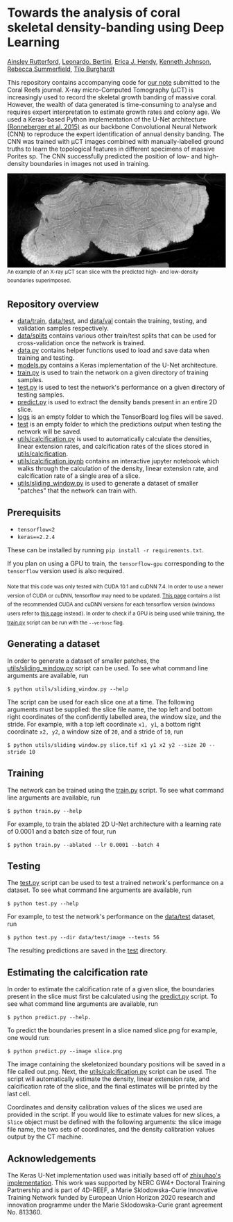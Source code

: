 # Towards the analysis of coral skeletal density-banding using Deep Learning

[Ainsley Rutterford](https://github.com/ainsleyrutterford), [Leonardo. Bertini](https://www.4d-reef.eu/avada-portfolio/leonardo-bertini/), [Erica J. Hendy](http://www.bris.ac.uk/earthsciences/people/erica-hendy/index.html), [Kenneth Johnson](https://www.nhm.ac.uk/our-science/departments-and-staff/staff-directory/kenneth-johnson.html), [Rebecca Summerfield](https://www.researchgate.net/profile/Rebecca_Summerfield), [Tilo Burghardt](http://people.cs.bris.ac.uk/~burghard/)

This repository contains accompanying code for [our note]() submitted to the Coral Reefs journal. X-ray micro-Computed Tomography (µCT) is increasingly used to record the skeletal growth banding of massive coral. However, the wealth of data generated is time-consuming to analyse and requires expert interpretation to estimate growth rates and colony age. We used a Keras-based Python implementation of the U-Net architecture [(Ronneberger et al. 2015)](https://arxiv.org/abs/1505.04597) as our backbone Convolutional Neural Network (CNN) to reproduce the expert identification of annual density banding. The CNN was trained with µCT images combined with manually-labelled ground truths to learn the topological features in different specimens of massive Porites sp. The CNN successfully predicted the position of low- and high-density boundaries in images not used in training.

<img src="https://github.com/ainsleyrutterford/deep-learning-coral-analysis/raw/master/coral.png">
<sup>An example of an X-ray µCT scan slice with the predicted high- and low-density boundaries superimposed.</sup>

<!-- Once published (hopefully!) how to cite section here. -->

## Repository overview

- [data/train](data/train), [data/test](data/test), and [data/val](data/val) contain the training, testing, and validation samples respectively.
- [data/splits](data/splits) contains various other train/test splits that can be used for cross-validation once the network is trained.
- [data.py](data.py) contains helper functions used to load and save data when training and testing.
- [models.py](models.py) contains a Keras implementation of the U-Net architecture.
- [train.py](train.py) is used to train the network on a given directory of training samples.
- [test.py](test.py) is used to test the network's performance on a given directory of testing samples.
- [predict.py](predict.py) is used to extract the density bands present in an entire 2D slice.
- [logs](logs) is an empty folder to which the TensorBoard log files will be saved.
- [test](test) is an empty folder to which the predictions output when testing the network will be saved.
- [utils/calcification.py](utils/calcification.py) is used to automatically calculate the densities, linear extension rates, and calcification rates of the slices stored in [utils/calcification](utils/calcification).
- [utils/calcification.ipynb](utils/calcification.ipynb) contains an interactive jupyter notebook which walks through the calculation of the density, linear extension rate, and calcification rate of a single area of a slice.
- [utils/sliding_window.py](utils/sliding_window.py) is used to generate a dataset of smaller "patches" that the network can train with.

## Prerequisits

- `tensorflow<2`
- `keras==2.2.4`

These can be installed by running `pip install -r requirements.txt`.

If you plan on using a GPU to train, the `tensorflow-gpu` corresponding to the `tensorflow` version used is also required. 

<sub>Note that this code was only tested with CUDA 10.1 and cuDNN 7.4. In order to use a newer version of CUDA or cuDNN, tensorflow may need to be updated. [This page](https://www.tensorflow.org/install/source#tested_build_configurations) contains a list of the recommended CUDA and cuDNN versions for each tensorflow version (windows users refer to [this page](https://www.tensorflow.org/install/source_windows#tested_build_configurations) instead). In order to check if a GPU is being used while training, the [train.py](train.py) script can be run with the `--verbose` flag.</sub>

## Generating a dataset

In order to generate a dataset of smaller patches, the [utils/sliding_window.py](utils/sliding_window.py) script can be used. To see what command line arguments are available, run

```
$ python utils/sliding_window.py --help
```

The script can be used for each slice one at a time. The following arguments must be supplied: the slice file name, the top left and bottom right coordinates of the confidently labelled area, the window size, and the stride. For example, with a top left coordinate `x1, y1`, a bottom right coordinate `x2, y2`, a window size of `20`, and a stride of `10`, run

```
$ python utils/sliding window.py slice.tif x1 y1 x2 y2 --size 20 --stride 10
```

## Training

The network can be trained using the [train.py](train.py) script. To see what command line arguments are available, run

```
$ python train.py --help
```

For example, to train the ablated 2D U-Net architecture with a learning rate of 0.0001 and a batch size of four, run

```
$ python train.py --ablated --lr 0.0001 --batch 4
```

## Testing

The [test.py](test.py) script can be used to test a trained network's performance on a dataset. To see what command line arguments are available, run

```
$ python test.py --help
```

For example, to test the network's performance on the [data/test](data/test) dataset, run

```
$ python test.py --dir data/test/image --tests 56
```

The resulting predictions are saved in the [test](test) directory.

## Estimating the calcification rate

In order to estimate the calcification rate of a given slice, the boundaries present in the slice must first be calculated using the [predict.py](predict.py) script. To see what command line arguments are available, run

```
$ python predict.py --help.
```

To predict the boundaries present in a slice named slice.png for example, one would run:

```
$ python predict.py --image slice.png
```

The image containing the skeletonized boundary positions will be saved in a file called out.png. Next, the [utils/calcification.py](utils/calcification.py) script can be used. The script will automatically estimate the density, linear extension rate, and calcification rate of the slice, and the final estimates will be printed by the last cell.

Coordinates and density calibration values of the slices we used are provided in the script. If you would like to estimate values for new slices, a `Slice` object must be defined with the following arguments: the slice image file name, the two sets of coordinates, and the density calibration values output by the CT machine.

## Acknowledgements 

The Keras U-Net implementation used was initially based off of [zhixuhao's implementation](https://github.com/zhixuhao/unet). This work was supported by NERC GW4+ Doctoral Training Partnership and is part of 4D-REEF, a Marie Sklodowska-Curie Innovative Training Network funded by European Union Horizon 2020 research and innovation programme under the Marie Sklodowska-Curie grant agreement No. 813360.